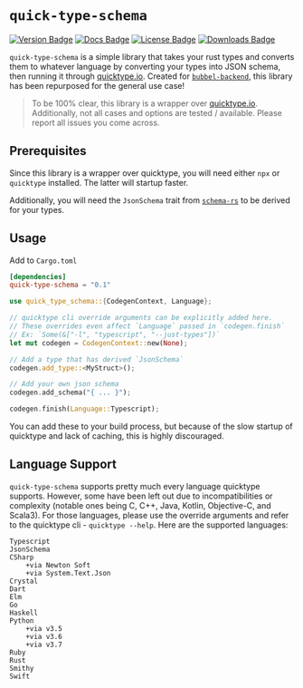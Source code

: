 # `quick-type-schema`

[![Version Badge](https://img.shields.io/crates/v/quick-type-schema)](https://crates.io/crates/quick-type-schema)
[![Docs Badge](https://img.shields.io/docsrs/quick-type-schema/latest)](https://docs.rs/quick-type-schema/latest/quick-type-schema/)
[![License Badge](https://img.shields.io/crates/l/quick-type-schema)](LICENSE)
[![Downloads Badge](https://img.shields.io/crates/d/quick-type-schema)](https://crates.io/crates/quick-type-schema)

`quick-type-schema` is a simple library that takes your rust types and converts them to whatever language by converting your types into JSON schema, then running it through [quicktype.io](quicktype.io).
Created for [`bubbel-backend`](https://github.com/joinbubbel/bubbel-backend), this library has been repurposed for the general use case!

> To be 100% clear, this library is a wrapper over [quicktype.io](quicktype.io).
> Additionally, not all cases and options are tested / available.
> Please report all issues you come across.

## Prerequisites

Since this library is a wrapper over quicktype, you will need either `npx` or `quicktype` installed.
The latter will startup faster.

Additionally, you will need the `JsonSchema` trait from [`schema-rs`](https://github.com/GREsau/schemars)
to be derived for your types.

## Usage

Add to `Cargo.toml`

```toml
[dependencies]
quick-type-schema = "0.1"
```

```rust
use quick_type_schema::{CodegenContext, Language};

// quicktype cli override arguments can be explicitly added here.
// These overrides even affect `Language` passed in `codegen.finish`
// Ex: `Some(&["-l", "typescript", "--just-types"])`
let mut codegen = CodegenContext::new(None);

// Add a type that has derived `JsonSchema`
codegen.add_type::<MyStruct>();

// Add your own json schema
codegen.add_schema("{ ... }");

codegen.finish(Language::Typescript);
```

You can add these to your build process, but because of the slow startup of quicktype and lack of caching, this is highly discouraged.

## Language Support

`quick-type-schema` supports pretty much every language quicktype supports.
However, some have been left out due to incompatibilities or complexity (notable ones being C, C++, Java, Kotlin, Objective-C, and Scala3).
For those languages, please use the override arguments and refer to the quicktype cli - `quicktype --help`.
Here are the supported languages:

```
Typescript
JsonSchema
CSharp
    +via Newton Soft
    +via System.Text.Json
Crystal
Dart
Elm
Go
Haskell
Python
    +via v3.5
    +via v3.6
    +via v3.7
Ruby
Rust
Smithy
Swift
```

